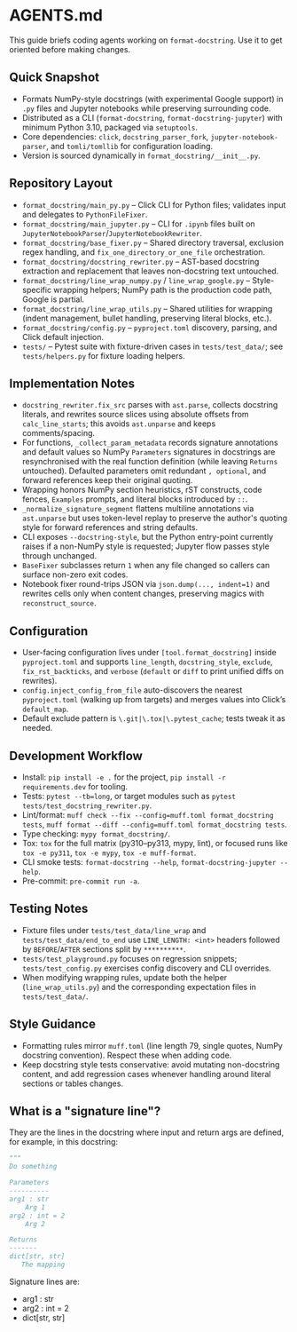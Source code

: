 # AGENTS.md

This guide briefs coding agents working on `format-docstring`. Use it to get
oriented before making changes.

## Quick Snapshot

- Formats NumPy-style docstrings (with experimental Google support) in `.py`
  files and Jupyter notebooks while preserving surrounding code.
- Distributed as a CLI (`format-docstring`, `format-docstring-jupyter`) with
  minimum Python 3.10, packaged via `setuptools`.
- Core dependencies: `click`, `docstring_parser_fork`,
  `jupyter-notebook-parser`, and `tomli/tomllib` for configuration loading.
- Version is sourced dynamically in `format_docstring/__init__.py`.

## Repository Layout

- `format_docstring/main_py.py` – Click CLI for Python files; validates input
  and delegates to `PythonFileFixer`.
- `format_docstring/main_jupyter.py` – CLI for `.ipynb` files built on
  `JupyterNotebookParser`/`JupyterNotebookRewriter`.
- `format_docstring/base_fixer.py` – Shared directory traversal, exclusion
  regex handling, and `fix_one_directory_or_one_file` orchestration.
- `format_docstring/docstring_rewriter.py` – AST-based docstring extraction and
  replacement that leaves non-docstring text untouched.
- `format_docstring/line_wrap_numpy.py` / `line_wrap_google.py` –
  Style-specific wrapping helpers; NumPy path is the production code path,
  Google is partial.
- `format_docstring/line_wrap_utils.py` – Shared utilities for wrapping (indent
  management, bullet handling, preserving literal blocks, etc.).
- `format_docstring/config.py` – `pyproject.toml` discovery, parsing, and Click
  default injection.
- `tests/` – Pytest suite with fixture-driven cases in `tests/test_data/`; see
  `tests/helpers.py` for fixture loading helpers.

## Implementation Notes

- `docstring_rewriter.fix_src` parses with `ast.parse`, collects docstring
  literals, and rewrites source slices using absolute offsets from
  `calc_line_starts`; this avoids `ast.unparse` and keeps comments/spacing.
- For functions, `_collect_param_metadata` records signature annotations and
  default values so NumPy `Parameters` signatures in docstrings are
  resynchronised with the real function definition (while leaving `Returns`
  untouched). Defaulted parameters omit redundant `, optional`, and forward
  references keep their original quoting.
- Wrapping honors NumPy section heuristics, rST constructs, code fences,
  `Examples` prompts, and literal blocks introduced by `::`.
- `_normalize_signature_segment` flattens multiline annotations via
  `ast.unparse` but uses token-level replay to preserve the author's quoting
  style for forward references and string defaults.
- CLI exposes `--docstring-style`, but the Python entry-point currently raises
  if a non-NumPy style is requested; Jupyter flow passes style through
  unchanged.
- `BaseFixer` subclasses return `1` when any file changed so callers can
  surface non-zero exit codes.
- Notebook fixer round-trips JSON via `json.dump(..., indent=1)` and rewrites
  cells only when content changes, preserving magics with `reconstruct_source`.

## Configuration

- User-facing configuration lives under `[tool.format_docstring]` inside
  `pyproject.toml` and supports `line_length`, `docstring_style`, `exclude`,
  `fix_rst_backticks`, and `verbose` (`default` or `diff` to print unified
  diffs on rewrites).
- `config.inject_config_from_file` auto-discovers the nearest `pyproject.toml`
  (walking up from targets) and merges values into Click’s `default_map`.
- Default exclude pattern is `\.git|\.tox|\.pytest_cache`; tests tweak it as
  needed.

## Development Workflow

- Install: `pip install -e .` for the project,
  `pip install -r requirements.dev` for tooling.
- Tests: `pytest --tb=long`, or target modules such as
  `pytest tests/test_docstring_rewriter.py`.
- Lint/format: `muff check --fix --config=muff.toml format_docstring tests`,
  `muff format --diff --config=muff.toml format_docstring tests`.
- Type checking: `mypy format_docstring/`.
- Tox: `tox` for the full matrix (py310–py313, mypy, lint), or focused runs
  like `tox -e py311`, `tox -e mypy`, `tox -e muff-format`.
- CLI smoke tests: `format-docstring --help`,
  `format-docstring-jupyter --help`.
- Pre-commit: `pre-commit run -a`.

## Testing Notes

- Fixture files under `tests/test_data/line_wrap` and
  `tests/test_data/end_to_end` use `LINE_LENGTH: <int>` headers followed by
  `BEFORE`/`AFTER` sections split by `**********`.
- `tests/test_playground.py` focuses on regression snippets;
  `tests/test_config.py` exercises config discovery and CLI overrides.
- When modifying wrapping rules, update both the helper (`line_wrap_utils.py`)
  and the corresponding expectation files in `tests/test_data/`.

## Style Guidance

- Formatting rules mirror `muff.toml` (line length 79, single quotes, NumPy
  docstring convention). Respect these when adding code.
- Keep docstring style tests conservative: avoid mutating non-docstring
  content, and add regression cases whenever handling around literal sections
  or tables changes.

## What is a "signature line"?

They are the lines in the docstring where input and return args are defined,
for example, in this docstring:

```python
"""
Do something

Parameters
----------
arg1 : str
    Arg 1
arg2 : int = 2
    Arg 2

Returns
-------
dict[str, str]
   The mapping
```

Signature lines are:

- arg1 : str
- arg2 : int = 2
- dict[str, str]
